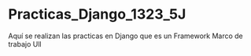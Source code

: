 # Practicas_Django_1323_5J
Aquí se realizan las practicas en Django que es un Framework Marco de trabajo Ull
